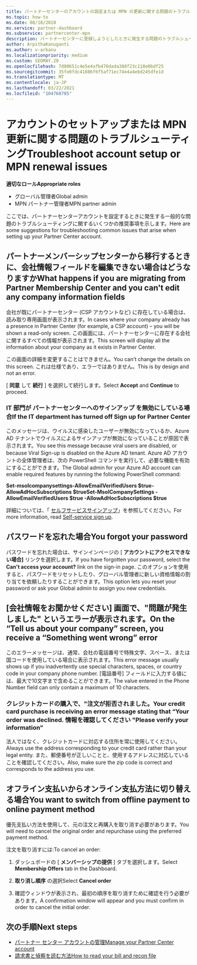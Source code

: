 ```yaml
---
title: パートナーセンターのアカウントの設定または MPN の更新に関する問題のトラブルシューティング
ms.topic: how-to
ms.date: 08/18/2020
ms.service: partner-dashboard
ms.subservice: partnercenter-mpn
description: パートナーセンターに登録しようとしたときに発生する問題のトラブルシューティングを行います。 回答は、支払い方法やパスワードを忘れた場合の課題に対処します。
author: ArpithaKanuganti
ms.author: v-arkanu
ms.localizationpriority: medium
ms.custom: SEOMAY.20
ms.openlocfilehash: 7d80651c4e5e4afb476dada388f23c118e0bdf25
ms.sourcegitcommit: 35fe0fdc41886f6f5af71ec74e4a4ebd245dfe1d
ms.translationtype: MT
ms.contentlocale: ja-JP
ms.lasthandoff: 03/22/2021
ms.locfileid: "104768705"
---
```

# <a name="troubleshoot-account-setup-or-mpn-renewal-issues"></a><span data-ttu-id="8f069-104">アカウントのセットアップまたは MPN 更新に関する問題のトラブルシューティング</span><span class="sxs-lookup"><span data-stu-id="8f069-104">Troubleshoot account setup or MPN renewal issues</span></span>


<span data-ttu-id="8f069-105">**適切なロール**</span><span class="sxs-lookup"><span data-stu-id="8f069-105">**Appropriate roles**</span></span>

- <span data-ttu-id="8f069-106">グローバル管理者</span><span class="sxs-lookup"><span data-stu-id="8f069-106">Global admin</span></span>
- <span data-ttu-id="8f069-107">MPN パートナー管理者</span><span class="sxs-lookup"><span data-stu-id="8f069-107">MPN partner admin</span></span> 
 
<span data-ttu-id="8f069-108">ここでは、パートナーセンターアカウントを設定するときに発生する一般的な問題のトラブルシューティングに関するいくつかの推奨事項を示します。</span><span class="sxs-lookup"><span data-stu-id="8f069-108">Here are some suggestions for troubleshooting common issues that arise when setting up your Partner Center account.</span></span>

## <a name="what-happens-if-you-are-migrating-from-partner-membership-center-and-you-cant-edit-any-company-information-fields"></a><span data-ttu-id="8f069-109">パートナーメンバーシップセンターから移行するときに、会社情報フィールドを編集できない場合はどうなりますか</span><span class="sxs-lookup"><span data-stu-id="8f069-109">What happens if you are migrating from Partner Membership Center and you can't edit any company information fields</span></span>

<span data-ttu-id="8f069-110">会社が既にパートナーセンター (CSP アカウントなど) に存在している場合は、読み取り専用画面が表示されます。</span><span class="sxs-lookup"><span data-stu-id="8f069-110">In cases where your company already has a presence in Partner Center (for example, a CSP account) – you will be shown a read-only screen.</span></span> <span data-ttu-id="8f069-111">この画面には、パートナーセンターに存在する会社に関するすべての情報が表示されます。</span><span class="sxs-lookup"><span data-stu-id="8f069-111">This screen will display all the information about your company as it exists in Partner Center.</span></span>

<span data-ttu-id="8f069-112">この画面の詳細を変更することはできません。</span><span class="sxs-lookup"><span data-stu-id="8f069-112">You can't change the details on this screen.</span></span> <span data-ttu-id="8f069-113">これは仕様であり、エラーではありません。</span><span class="sxs-lookup"><span data-stu-id="8f069-113">This is by design and not an error.</span></span>

<span data-ttu-id="8f069-114">[ **同意** して **続行** ] を選択して続行します。</span><span class="sxs-lookup"><span data-stu-id="8f069-114">Select **Accept** and **Continue** to proceed.</span></span>


### <a name="if-the-it-department-has-turned-off-sign-up-for-partner-center"></a><span data-ttu-id="8f069-115">IT 部門が **パートナーセンターへのサインアップ** を無効にしている場合</span><span class="sxs-lookup"><span data-stu-id="8f069-115">If the IT department has turned off **Sign up for Partner Center**</span></span>

<span data-ttu-id="8f069-116">このメッセージは、ウイルスに感染したユーザーが無効になっているか、Azure AD テナントでウイルスによるサインアップが無効になっていることが原因で表示されます。</span><span class="sxs-lookup"><span data-stu-id="8f069-116">You see this message because viral users are disabled, or because Viral Sign-up is disabled on the Azure AD tenant.</span></span> <span data-ttu-id="8f069-117">Azure AD アカウントの全体管理者は、次の PowerShell コマンドを実行して、必要な機能を有効にすることができます。</span><span class="sxs-lookup"><span data-stu-id="8f069-117">The Global admin for your Azure AD account can enable required features by running the following PowerShell command:</span></span>

<span data-ttu-id="8f069-118">**Set-msolcompanysettings-AllowEmailVerifiedUsers $true-AllowAdHocSubscriptions $true**</span><span class="sxs-lookup"><span data-stu-id="8f069-118">**Set-MsolCompanySettings -AllowEmailVerifiedUsers $true -AllowAdHocSubscriptions $true**</span></span>

<span data-ttu-id="8f069-119">詳細については、「 [セルフサービスサインアップ](/azure/active-directory/users-groups-roles/directory-self-service-signup)」を参照してください。</span><span class="sxs-lookup"><span data-stu-id="8f069-119">For more information, read [Self-service sign up](/azure/active-directory/users-groups-roles/directory-self-service-signup).</span></span>

## <a name="you-forgot-your-password"></a><span data-ttu-id="8f069-120">パスワードを忘れた場合</span><span class="sxs-lookup"><span data-stu-id="8f069-120">You forgot your password</span></span>

<span data-ttu-id="8f069-121">パスワードを忘れた場合は、サインインページの [ **アカウントにアクセスできない場合]** リンクを選択します。</span><span class="sxs-lookup"><span data-stu-id="8f069-121">If you have forgotten your password, select the **Can't access your account?** link on the sign-in page.</span></span> <span data-ttu-id="8f069-122">このオプションを使用すると、パスワードをリセットしたり、グローバル管理者に新しい資格情報の割り当てを依頼したりすることができます。</span><span class="sxs-lookup"><span data-stu-id="8f069-122">This option lets you reset your password or ask your Global admin to assign you new credentials.</span></span>

## <a name="on-the-tell-us-about-your-company-screen-you-receive-a-something-went-wrong-error"></a><span data-ttu-id="8f069-123">[会社情報をお聞かせください] 画面で、"問題が発生しました" というエラーが表示されます。</span><span class="sxs-lookup"><span data-stu-id="8f069-123">On the “Tell us about your company” screen, you receive a “Something went wrong” error</span></span>

<span data-ttu-id="8f069-124">このエラーメッセージは、通常、会社の電話番号で特殊文字、スペース、または国コードを使用している場合に表示されます。</span><span class="sxs-lookup"><span data-stu-id="8f069-124">This error message usually shows up if you inadvertently use special characters, spaces, or country code in your company phone number.</span></span> <span data-ttu-id="8f069-125">[電話番号] フィールドに入力する値には、最大で10文字まで含めることができます。</span><span class="sxs-lookup"><span data-stu-id="8f069-125">The value entered in the Phone Number field can only contain a maximum of 10 characters.</span></span>


### <a name="your-credit-card-purchase-is-receiving-an-error-message-stating-that-your-order-was-declined-please-verify-your-information"></a><span data-ttu-id="8f069-126">クレジットカードの購入で、"注文が拒否されました。</span><span class="sxs-lookup"><span data-stu-id="8f069-126">Your credit card purchase is receiving an error message stating that “Your order was declined.</span></span> <span data-ttu-id="8f069-127">情報を確認してください "</span><span class="sxs-lookup"><span data-stu-id="8f069-127">Please verify your information”</span></span>


<span data-ttu-id="8f069-128">法人ではなく、クレジットカードに対応する住所を常に使用してください。</span><span class="sxs-lookup"><span data-stu-id="8f069-128">Always use the address corresponding to your credit card rather than your legal entity.</span></span> <span data-ttu-id="8f069-129">また、郵便番号が正しいことと、使用するアドレスに対応していることを確認してください。</span><span class="sxs-lookup"><span data-stu-id="8f069-129">Also, make sure the zip code is correct and corresponds to the address you use.</span></span>

## <a name="you-want-to-switch-from-offline-payment-to-online-payment-method"></a><span data-ttu-id="8f069-130">オフライン支払いからオンライン支払方法に切り替える場合</span><span class="sxs-lookup"><span data-stu-id="8f069-130">You want to switch from offline payment to online payment method</span></span> 

<span data-ttu-id="8f069-131">優先支払い方法を使用して、元の注文と再購入を取り消す必要があります。</span><span class="sxs-lookup"><span data-stu-id="8f069-131">You will need to cancel the original order and repurchase using the preferred payment method.</span></span>

<span data-ttu-id="8f069-132">注文を取り消すには:</span><span class="sxs-lookup"><span data-stu-id="8f069-132">To cancel an order:</span></span>

1. <span data-ttu-id="8f069-133">ダッシュボードの [ **メンバーシップの提供** ] タブを選択します。</span><span class="sxs-lookup"><span data-stu-id="8f069-133">Select **Membership Offers** tab in the Dashboard.</span></span>

2. <span data-ttu-id="8f069-134">**取り消し順序** の選択</span><span class="sxs-lookup"><span data-stu-id="8f069-134">Select **Cancel order**</span></span>

3. <span data-ttu-id="8f069-135">確認ウィンドウが表示され、最初の順序を取り消すために確認を行う必要があります。</span><span class="sxs-lookup"><span data-stu-id="8f069-135">A confirmation window will appear and you must confirm in order to cancel the initial order.</span></span>

## <a name="next-steps"></a><span data-ttu-id="8f069-136">次の手順</span><span class="sxs-lookup"><span data-stu-id="8f069-136">Next steps</span></span>

- [<span data-ttu-id="8f069-137">パートナー センター アカウントの管理</span><span class="sxs-lookup"><span data-stu-id="8f069-137">Manage your Partner Center account</span></span>](partner-center-account-setup.md)
- [<span data-ttu-id="8f069-138">請求書と偵察を読む方法</span><span class="sxs-lookup"><span data-stu-id="8f069-138">How to read your bill and recon file</span></span>](read-your-bill.md)
